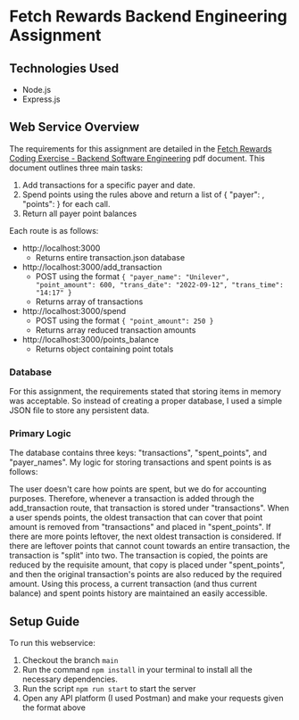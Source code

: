 # Fetch Rewards Backend Engineering Assignment

## Technologies Used
- Node.js
- Express.js

## Web Service Overview
The requirements for this assignment are detailed in the [Fetch Rewards Coding Exercise - Backend Software Engineering](https://fetch-hiring.s3.us-east-1.amazonaws.com/points.pdf) pdf document. This document outlines three main tasks:

1. Add transactions for a specific payer and date.
2. Spend points using the rules above and return a list of { "payer": <string>, "points": <integer> } for each call.
3. Return all payer point balances

Each route is as follows:
- http://localhost:3000
    - Returns entire transaction.json database
- http://localhost:3000/add_transaction
    - POST using the format `{
            "payer_name": "Unilever",
            "point_amount": 600,
            "trans_date": "2022-09-12",
            "trans_time": "14:17"
        }`
    - Returns array of transactions
- http://localhost:3000/spend
    - POST using the format `{
            "point_amount": 250
        }`
    - Returns array reduced transaction amounts
- http://localhost:3000/points_balance
    - Returns object containing point totals

### Database
For this assignment, the requirements stated that storing items in memory was acceptable. So instead of creating a proper database, I used a simple JSON file to store any persistent data. 

### Primary Logic
The database contains three keys: "transactions", "spent_points", and "payer_names". My logic for storing transactions and spent points is as follows:

The user doesn't care how points are spent, but we do for accounting purposes. Therefore, whenever a transaction is added through the add_transaction route, that transaction is stored under "transactions". When a user spends points, the oldest transaction that can cover that point amount is removed from "transactions" and placed in "spent_points". If there are more points leftover, the next oldest transaction is considered. If there are leftover points that cannot count towards an entire transaction, the transaction is "split" into two. The transaction is copied, the points are reduced by the requisite amount, that copy is placed under "spent_points", and then the original transaction's points are also reduced by the required amount. Using this process, a current transaction (and thus current balance) and spent points history are maintained an easily accessible.

## Setup Guide
To run this webservice:
1. Checkout the branch `main`
2. Run the command `npm install` in your terminal to install all the necessary dependencies.
3. Run the script `npm run start` to start the server
4. Open any API platform (I used Postman) and make your requests given the format above
